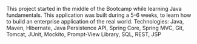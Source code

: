 This project started in the middle of the Bootcamp while learning Java fundamentals. This application was built during a 5-6 weeks, to learn how to build an enterprise application of the real world.
Technologies:
Java, Maven, Hibernate, Java Persistence API, Spring Core, Spring MVC, Git, Tomcat, JUnit, Mockito, Prompt-View Library, SQL, REST, JSP
